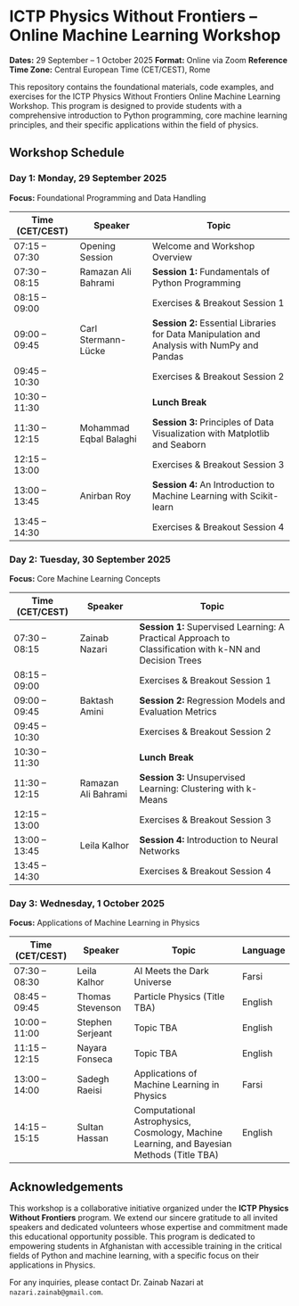 # ICTP Physics Without Frontiers – Online Machine Learning Workshop

**Dates:** 29 September – 1 October 2025
**Format:** Online via Zoom
**Reference Time Zone:** Central European Time (CET/CEST), Rome

This repository contains the foundational materials, code examples, and exercises for the ICTP Physics Without Frontiers Online Machine Learning Workshop. This program is designed to provide students with a comprehensive introduction to Python programming, core machine learning principles, and their specific applications within the field of physics.

## Workshop Schedule

### **Day 1: Monday, 29 September 2025**

**Focus:** Foundational Programming and Data Handling

| Time (CET/CEST) | Speaker | Topic |
 | ----- | ----- | ----- |
| 07:15 – 07:30 | Opening Session | Welcome and Workshop Overview |
| 07:30 – 08:15 | Ramazan Ali Bahrami | **Session 1:** Fundamentals of Python Programming |
| 08:15 – 09:00 | | Exercises & Breakout Session 1 |
| 09:00 – 09:45 | Carl Stermann-Lücke | **Session 2:** Essential Libraries for Data Manipulation and Analysis with NumPy and Pandas |
| 09:45 – 10:30 | | Exercises & Breakout Session 2 |
| 10:30 – 11:30 | | **Lunch Break** |
| 11:30 – 12:15 | Mohammad Eqbal Balaghi | **Session 3:** Principles of Data Visualization with Matplotlib and Seaborn |
| 12:15 – 13:00 | | Exercises & Breakout Session 3 |
| 13:00 – 13:45 | Anirban Roy | **Session 4:** An Introduction to Machine Learning with Scikit-learn |
| 13:45 – 14:30 | | Exercises & Breakout Session 4 |

### **Day 2: Tuesday, 30 September 2025**

**Focus:** Core Machine Learning Concepts

| Time (CET/CEST) | Speaker | Topic |
 | ----- | ----- | ----- |
| 07:30 – 08:15 | Zainab Nazari | **Session 1:** Supervised Learning: A Practical Approach to Classification with k-NN and Decision Trees |
| 08:15 – 09:00 | | Exercises & Breakout Session 1 |
| 09:00 – 09:45 | Baktash Amini | **Session 2:** Regression Models and Evaluation Metrics |
| 09:45 – 10:30 | | Exercises & Breakout Session 2 |
| 10:30 – 11:30 | | **Lunch Break** |
| 11:30 – 12:15 | Ramazan Ali Bahrami | **Session 3:** Unsupervised Learning: Clustering with k-Means |
| 12:15 – 13:00 | | Exercises & Breakout Session 3 |
| 13:00 – 13:45 | Leila Kalhor | **Session 4:** Introduction to Neural Networks |
| 13:45 – 14:30 | | Exercises & Breakout Session 4 |

### **Day 3: Wednesday, 1 October 2025**

**Focus:** Applications of Machine Learning in Physics

| Time (CET/CEST) | Speaker | Topic | Language |
 | ----- | ----- | ----- | ----- |
| 07:30 – 08:30 | Leila Kalhor | AI Meets the Dark Universe | Farsi |
| 08:45 – 09:45 | Thomas Stevenson | Particle Physics (Title TBA) | English |
| 10:00 – 11:00 | Stephen Serjeant | Topic TBA | English |
| 11:15 – 12:15 | Nayara Fonseca | Topic TBA | English |
| 13:00 – 14:00 | Sadegh Raeisi | Applications of Machine Learning in Physics | Farsi |
| 14:15 – 15:15 | Sultan Hassan | Computational Astrophysics, Cosmology, Machine Learning, and Bayesian Methods (Title TBA) | English |

## Acknowledgements

This workshop is a collaborative initiative organized under the **ICTP Physics Without Frontiers** program. We extend our sincere gratitude to all invited speakers and dedicated volunteers whose expertise and commitment made this educational opportunity possible. This program is dedicated to empowering students in Afghanistan with accessible training in the critical fields of Python and machine learning, with a specific focus on their applications in Physics.

For any inquiries, please contact Dr. Zainab Nazari at `nazari.zainab@gmail.com`.
